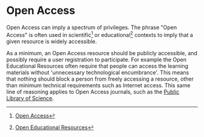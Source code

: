 # Open Access

Open Access can imply a spectrum of privileges. The phrase "Open Access" is often used in scientific[^1] or educational[^2] contexts to imply that a given resource is widely accessible.

As a minimum, an Open Access resource should be publicly accessible, and possibly require a user registration to participate. For example the Open Educational Resources often require that people can access the learning materials without 'unnecessary technological encumbrance'. This means that nothing should block a person from freely accessing a resource, other than minimum technical requirements such as Internet access. This same line of reasoning applies to Open Access journals, such as the [Public Library of Science](https://www.plos.org/).

[^1]: [Open Access](https://en.wikipedia.org/wiki/Open_access)

[^2]: [Open Educational Resources](https://en.wikipedia.org/wiki/Open_educational_resources)

